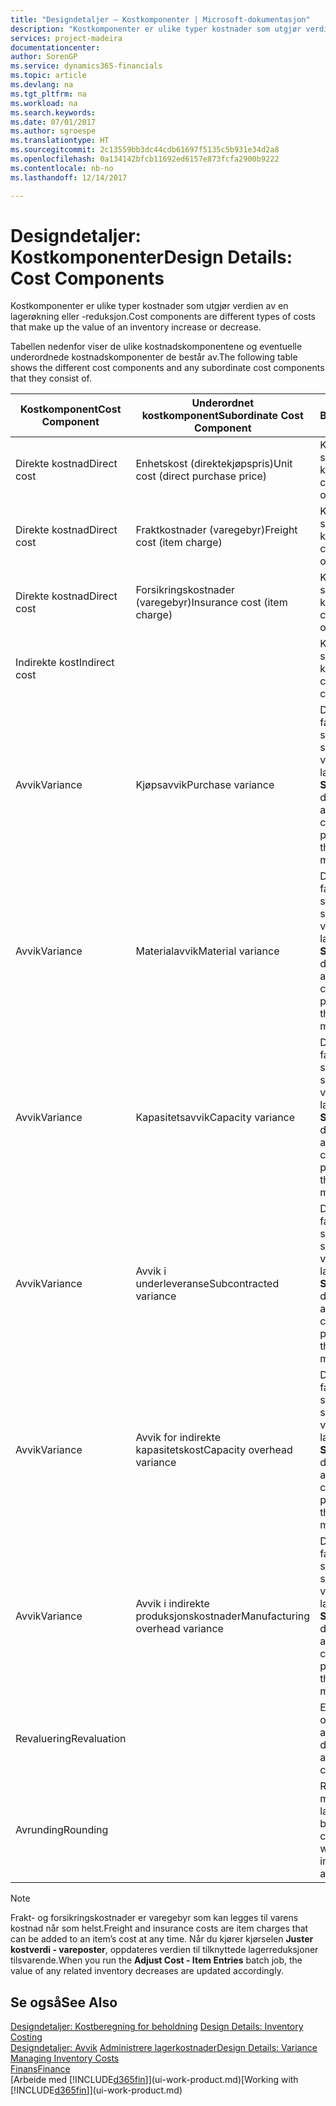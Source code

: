 ```yaml
---
title: "Designdetaljer – Kostkomponenter | Microsoft-dokumentasjon"
description: "Kostkomponenter er ulike typer kostnader som utgjør verdien av en lagerøkning eller -reduksjon."
services: project-madeira
documentationcenter: 
author: SorenGP
ms.service: dynamics365-financials
ms.topic: article
ms.devlang: na
ms.tgt_pltfrm: na
ms.workload: na
ms.search.keywords: 
ms.date: 07/01/2017
ms.author: sgroespe
ms.translationtype: HT
ms.sourcegitcommit: 2c13559bb3dc44cdb61697f5135c5b931e34d2a8
ms.openlocfilehash: 0a134142bfcb11692ed6157e873fcfa2900b9222
ms.contentlocale: nb-no
ms.lasthandoff: 12/14/2017

---
```

# <a name="design-details-cost-components"></a><span data-ttu-id="97434-103">Designdetaljer: Kostkomponenter</span><span class="sxs-lookup"><span data-stu-id="97434-103">Design Details: Cost Components</span></span>
<span data-ttu-id="97434-104">Kostkomponenter er ulike typer kostnader som utgjør verdien av en lagerøkning eller -reduksjon.</span><span class="sxs-lookup"><span data-stu-id="97434-104">Cost components are different types of costs that make up the value of an inventory increase or decrease.</span></span>  

 <span data-ttu-id="97434-105">Tabellen nedenfor viser de ulike kostnadskomponentene og eventuelle underordnede kostnadskomponenter de består av.</span><span class="sxs-lookup"><span data-stu-id="97434-105">The following table shows the different cost components and any subordinate cost components that they consist of.</span></span>  

|<span data-ttu-id="97434-106">Kostkomponent</span><span class="sxs-lookup"><span data-stu-id="97434-106">Cost Component</span></span>|<span data-ttu-id="97434-107">Underordnet kostkomponent</span><span class="sxs-lookup"><span data-stu-id="97434-107">Subordinate Cost Component</span></span>|<span data-ttu-id="97434-108">Beskrivelse</span><span class="sxs-lookup"><span data-stu-id="97434-108">Description</span></span>|  
|--------------------|--------------------------------|---------------------------------------|  
|<span data-ttu-id="97434-109">Direkte kostnad</span><span class="sxs-lookup"><span data-stu-id="97434-109">Direct cost</span></span>|<span data-ttu-id="97434-110">Enhetskost (direktekjøpspris)</span><span class="sxs-lookup"><span data-stu-id="97434-110">Unit cost (direct purchase price)</span></span>|<span data-ttu-id="97434-111">Kostnader som kan spores til et kostobjekt.</span><span class="sxs-lookup"><span data-stu-id="97434-111">Cost that can be traced to a cost object.</span></span>|  
|<span data-ttu-id="97434-112">Direkte kostnad</span><span class="sxs-lookup"><span data-stu-id="97434-112">Direct cost</span></span>|<span data-ttu-id="97434-113">Fraktkostnader (varegebyr)</span><span class="sxs-lookup"><span data-stu-id="97434-113">Freight cost (item charge)</span></span>|<span data-ttu-id="97434-114">Kostnader som kan spores til et kostobjekt.</span><span class="sxs-lookup"><span data-stu-id="97434-114">Cost that can be traced to a cost object.</span></span>|  
|<span data-ttu-id="97434-115">Direkte kostnad</span><span class="sxs-lookup"><span data-stu-id="97434-115">Direct cost</span></span>|<span data-ttu-id="97434-116">Forsikringskostnader (varegebyr)</span><span class="sxs-lookup"><span data-stu-id="97434-116">Insurance cost (item charge)</span></span>|<span data-ttu-id="97434-117">Kostnader som kan spores til et kostobjekt.</span><span class="sxs-lookup"><span data-stu-id="97434-117">Cost that can be traced to a cost object.</span></span>|  
|<span data-ttu-id="97434-118">Indirekte kost</span><span class="sxs-lookup"><span data-stu-id="97434-118">Indirect cost</span></span>||<span data-ttu-id="97434-119">Kostnad som ikke kan spores til et kostobjekt.</span><span class="sxs-lookup"><span data-stu-id="97434-119">Cost that cannot be traced to a cost object.</span></span>|  
|<span data-ttu-id="97434-120">Avvik</span><span class="sxs-lookup"><span data-stu-id="97434-120">Variance</span></span>|<span data-ttu-id="97434-121">Kjøpsavvik</span><span class="sxs-lookup"><span data-stu-id="97434-121">Purchase variance</span></span>|<span data-ttu-id="97434-122">Differansen mellom faktiske kostnader og standardkostnader, som bare bokføres for varer som bruker lagermetoden **Standard**.</span><span class="sxs-lookup"><span data-stu-id="97434-122">The difference between actual and standard costs, which is only posted for items using the **Standard** costing method.</span></span>|  
|<span data-ttu-id="97434-123">Avvik</span><span class="sxs-lookup"><span data-stu-id="97434-123">Variance</span></span>|<span data-ttu-id="97434-124">Materialavvik</span><span class="sxs-lookup"><span data-stu-id="97434-124">Material variance</span></span>|<span data-ttu-id="97434-125">Differansen mellom faktiske kostnader og standardkostnader, som bare bokføres for varer som bruker lagermetoden **Standard**.</span><span class="sxs-lookup"><span data-stu-id="97434-125">The difference between actual and standard costs, which is only posted for items using the **Standard** costing method.</span></span>|  
|<span data-ttu-id="97434-126">Avvik</span><span class="sxs-lookup"><span data-stu-id="97434-126">Variance</span></span>|<span data-ttu-id="97434-127">Kapasitetsavvik</span><span class="sxs-lookup"><span data-stu-id="97434-127">Capacity variance</span></span>|<span data-ttu-id="97434-128">Differansen mellom faktiske kostnader og standardkostnader, som bare bokføres for varer som bruker lagermetoden **Standard**.</span><span class="sxs-lookup"><span data-stu-id="97434-128">The difference between actual and standard costs, which is only posted for items using the **Standard** costing method.</span></span>|  
|<span data-ttu-id="97434-129">Avvik</span><span class="sxs-lookup"><span data-stu-id="97434-129">Variance</span></span>|<span data-ttu-id="97434-130">Avvik i underleveranse</span><span class="sxs-lookup"><span data-stu-id="97434-130">Subcontracted variance</span></span>|<span data-ttu-id="97434-131">Differansen mellom faktiske kostnader og standardkostnader, som bare bokføres for varer som bruker lagermetoden **Standard**.</span><span class="sxs-lookup"><span data-stu-id="97434-131">The difference between actual and standard costs, which is only posted for items using the **Standard** costing method.</span></span>|  
|<span data-ttu-id="97434-132">Avvik</span><span class="sxs-lookup"><span data-stu-id="97434-132">Variance</span></span>|<span data-ttu-id="97434-133">Avvik for indirekte kapasitetskost</span><span class="sxs-lookup"><span data-stu-id="97434-133">Capacity overhead variance</span></span>|<span data-ttu-id="97434-134">Differansen mellom faktiske kostnader og standardkostnader, som bare bokføres for varer som bruker lagermetoden **Standard**.</span><span class="sxs-lookup"><span data-stu-id="97434-134">The difference between actual and standard costs, which is only posted for items using the **Standard** costing method.</span></span>|  
|<span data-ttu-id="97434-135">Avvik</span><span class="sxs-lookup"><span data-stu-id="97434-135">Variance</span></span>|<span data-ttu-id="97434-136">Avvik i indirekte produksjonskostnader</span><span class="sxs-lookup"><span data-stu-id="97434-136">Manufacturing overhead variance</span></span>|<span data-ttu-id="97434-137">Differansen mellom faktiske kostnader og standardkostnader, som bare bokføres for varer som bruker lagermetoden **Standard**.</span><span class="sxs-lookup"><span data-stu-id="97434-137">The difference between actual and standard costs, which is only posted for items using the **Standard** costing method.</span></span>|  
|<span data-ttu-id="97434-138">Revaluering</span><span class="sxs-lookup"><span data-stu-id="97434-138">Revaluation</span></span>||<span data-ttu-id="97434-139">En nedskrivning eller oppskrivning av den aktuelle lagerverdien.</span><span class="sxs-lookup"><span data-stu-id="97434-139">A depreciation or appreciation of the current inventory value.</span></span>|  
|<span data-ttu-id="97434-140">Avrunding</span><span class="sxs-lookup"><span data-stu-id="97434-140">Rounding</span></span>||<span data-ttu-id="97434-141">Rest som skyldes måten verdsetting av lagerreduksjoner beregnes på.</span><span class="sxs-lookup"><span data-stu-id="97434-141">Residuals caused by the way in which valuation of inventory decreases are calculated.</span></span>|  

> [!NOTE]  
>  <span data-ttu-id="97434-142">Frakt- og forsikringskostnader er varegebyr som kan legges til varens kostnad når som helst.</span><span class="sxs-lookup"><span data-stu-id="97434-142">Freight and insurance costs are item charges that can be added to an item’s cost at any time.</span></span> <span data-ttu-id="97434-143">Når du kjører kjørselen **Juster kostverdi - vareposter**, oppdateres verdien til tilknyttede lagerreduksjoner tilsvarende.</span><span class="sxs-lookup"><span data-stu-id="97434-143">When you run the **Adjust Cost - Item Entries** batch job, the value of any related inventory decreases are updated accordingly.</span></span>  

## <a name="see-also"></a><span data-ttu-id="97434-144">Se også</span><span class="sxs-lookup"><span data-stu-id="97434-144">See Also</span></span>  
 <span data-ttu-id="97434-145">[Designdetaljer: Kostberegning for beholdning](design-details-inventory-costing.md) </span><span class="sxs-lookup"><span data-stu-id="97434-145">[Design Details: Inventory Costing](design-details-inventory-costing.md) </span></span>  
 <span data-ttu-id="97434-146">[Designdetaljer: Avvik](design-details-variance.md) [Administrere lagerkostnader](finance-manage-inventory-costs.md)</span><span class="sxs-lookup"><span data-stu-id="97434-146">[Design Details: Variance](design-details-variance.md) [Managing Inventory Costs](finance-manage-inventory-costs.md)</span></span>  
 [<span data-ttu-id="97434-147">Finans</span><span class="sxs-lookup"><span data-stu-id="97434-147">Finance</span></span>](finance.md)  
 <span data-ttu-id="97434-148">[Arbeide med [!INCLUDE[d365fin](includes/d365fin_md.md)]](ui-work-product.md)</span><span class="sxs-lookup"><span data-stu-id="97434-148">[Working with [!INCLUDE[d365fin](includes/d365fin_md.md)]](ui-work-product.md)</span></span>  

